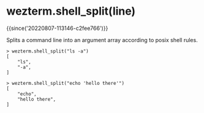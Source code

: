 # wezterm.shell_split(line)

{{since('20220807-113146-c2fee766')}}

Splits a command line into an argument array according to posix shell rules.

```
> wezterm.shell_split("ls -a")
[
    "ls",
    "-a",
]
```

```
> wezterm.shell_split("echo 'hello there'")
[
    "echo",
    "hello there",
]
```
